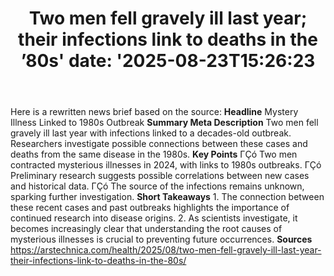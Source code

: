 ﻿---
title: "Two men fell gravely ill last year; their infections link to deaths in the ’80s'
date: '2025-08-23T15:26:23"
category: "Markets"
summary: ""
slug: "two men fell gravely ill last year their infections link to "
source_urls:
  - "https://arstechnica.com/health/2025/08/two-men-fell-gravely-ill-last-year-their-infections-link-to-deaths-in-the-80s/"
seo:
  title: "Two men fell gravely ill last year; their infections link to deaths in the ’80s | Hash n Hedge'
  description: '"
  keywords: ["news", "markets", "brief"]
---
Here is a rewritten news brief based on the source:  **Headline** Mystery Illness Linked to 1980s Outbreak  **Summary Meta Description** Two men fell gravely ill last year with infections linked to a decades-old outbreak. Researchers investigate possible connections between these cases and deaths from the same disease in the 1980s.  **Key Points**  ΓÇó Two men contracted mysterious illnesses in 2024, with links to 1980s outbreaks. ΓÇó Preliminary research suggests possible correlations between new cases and historical data. ΓÇó The source of the infections remains unknown, sparking further investigation.  **Short Takeaways**  1. The connection between these recent cases and past outbreaks highlights the importance of continued research into disease origins. 2. As scientists investigate, it becomes increasingly clear that understanding the root causes of mysterious illnesses is crucial to preventing future occurrences.  **Sources** https://arstechnica.com/health/2025/08/two-men-fell-gravely-ill-last-year-their-infections-link-to-deaths-in-the-80s/ 
